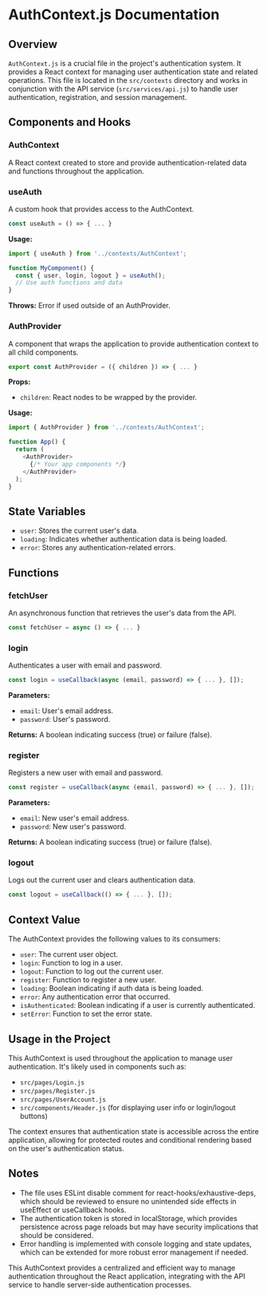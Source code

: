 # AuthContext.js Documentation

## Overview

`AuthContext.js` is a crucial file in the project's authentication system. It provides a React context for managing user authentication state and related operations. This file is located in the `src/contexts` directory and works in conjunction with the API service (`src/services/api.js`) to handle user authentication, registration, and session management.

## Components and Hooks

### AuthContext

A React context created to store and provide authentication-related data and functions throughout the application.

### useAuth

A custom hook that provides access to the AuthContext.

```javascript
const useAuth = () => { ... }
```

**Usage:**
```javascript
import { useAuth } from '../contexts/AuthContext';

function MyComponent() {
  const { user, login, logout } = useAuth();
  // Use auth functions and data
}
```

**Throws:** Error if used outside of an AuthProvider.

### AuthProvider

A component that wraps the application to provide authentication context to all child components.

```javascript
export const AuthProvider = ({ children }) => { ... }
```

**Props:**
- `children`: React nodes to be wrapped by the provider.

**Usage:**
```javascript
import { AuthProvider } from '../contexts/AuthContext';

function App() {
  return (
    <AuthProvider>
      {/* Your app components */}
    </AuthProvider>
  );
}
```

## State Variables

- `user`: Stores the current user's data.
- `loading`: Indicates whether authentication data is being loaded.
- `error`: Stores any authentication-related errors.

## Functions

### fetchUser

An asynchronous function that retrieves the user's data from the API.

```javascript
const fetchUser = async () => { ... }
```

### login

Authenticates a user with email and password.

```javascript
const login = useCallback(async (email, password) => { ... }, []);
```

**Parameters:**
- `email`: User's email address.
- `password`: User's password.

**Returns:** A boolean indicating success (true) or failure (false).

### register

Registers a new user with email and password.

```javascript
const register = useCallback(async (email, password) => { ... }, []);
```

**Parameters:**
- `email`: New user's email address.
- `password`: New user's password.

**Returns:** A boolean indicating success (true) or failure (false).

### logout

Logs out the current user and clears authentication data.

```javascript
const logout = useCallback(() => { ... }, []);
```

## Context Value

The AuthContext provides the following values to its consumers:

- `user`: The current user object.
- `login`: Function to log in a user.
- `logout`: Function to log out the current user.
- `register`: Function to register a new user.
- `loading`: Boolean indicating if auth data is being loaded.
- `error`: Any authentication error that occurred.
- `isAuthenticated`: Boolean indicating if a user is currently authenticated.
- `setError`: Function to set the error state.

## Usage in the Project

This AuthContext is used throughout the application to manage user authentication. It's likely used in components such as:

- `src/pages/Login.js`
- `src/pages/Register.js`
- `src/pages/UserAccount.js`
- `src/components/Header.js` (for displaying user info or login/logout buttons)

The context ensures that authentication state is accessible across the entire application, allowing for protected routes and conditional rendering based on the user's authentication status.

## Notes

- The file uses ESLint disable comment for react-hooks/exhaustive-deps, which should be reviewed to ensure no unintended side effects in useEffect or useCallback hooks.
- The authentication token is stored in localStorage, which provides persistence across page reloads but may have security implications that should be considered.
- Error handling is implemented with console logging and state updates, which can be extended for more robust error management if needed.

This AuthContext provides a centralized and efficient way to manage authentication throughout the React application, integrating with the API service to handle server-side authentication processes.